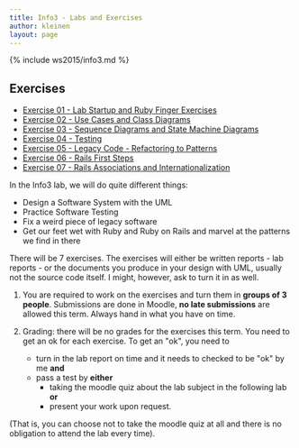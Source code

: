 ```yaml
---
title: Info3 - Labs and Exercises
author: kleinen
layout: page
---
```


{% include ws2015/info3.md %}

## Exercises
* [Exercise 01 - Lab Startup and Ruby Finger Exercises](lab-01-startup.html)
* [Exercise 02 - Use Cases and Class Diagrams](lab-02-usecases-class.html)
* [Exercise 03 - Sequence Diagrams and State Machine Diagrams](lab-03-sequence-state.html)
* [Exercise 04 - Testing](lab-04-testing.html)
* [Exercise 05 - Legacy Code - Refactoring to Patterns](lab-05-legacy.html)
* [Exercise 06 - Rails First Steps](lab-06-rails-1.html)
* [Exercise 07 - Rails Associations and Internationalization](lab-07-rails-2.html)

In the Info3 lab, we will do quite different things:

 * Design a Software System with the UML
 * Practice Software Testing
 * Fix a weird piece of legacy software
 * Get our feet wet with Ruby and Ruby on Rails and marvel at the patterns we find in there

There will be 7 exercises. The exercises will either be written reports - lab reports - or the documents you produce in your design with UML, usually not the source code itself. I might, however, ask to turn it in as well.


1. You are required to work on the exercises and turn them in **groups of  3 people**. Submissions are done in Moodle, **no late submissions** are allowed this term. Always hand in what you have on time.

1. Grading: there will be no grades for the exercises this term. You need to get an ok for each exercise. To get an "ok", you need to 
    * turn in the lab report on time and it needs to checked to be "ok" by me
**and** 
    * pass a test by **either** 
        * taking the moodle quiz about the lab subject in the following lab **or**
        * present your work upon request.

(That is, you can choose not to take the moodle quiz at all and there is no obligation to attend the lab every time).